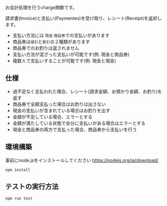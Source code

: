 お会計処理を行うcharge関数です。

請求書(Invoice)と支払い(Paymentes)を受け取り、レシート(Receipt)を返却します。

- 支払い方法には `現金` `商品券`での支払いがあります
- 商品券は`値引`と`割引`の２種類があります
- 商品券でのお釣りは返されません
- 支払い方法が混ざった支払いが可能です(例. 現金と商品券)
- 複数人で支払いすることが可能です(例. 現金と現金)

## 仕様
- 過不足なく支払われた場合、レシート(請求金額、お預かり金額、お釣り)を返す
- 商品券で全額支払った場合はお釣りは出さない
- 現金の支払いが含まれている場合はお釣りを出す
- 金額が不足している場合、エラーとする
- 金額が満たしている状態で余分に支払いがある場合はエラーとする
- 現金と商品券の両方で支払った場合、商品券から支払いを行う

## 環境構築
事前にnode.jsをインストールしてください
https://nodejs.org/ja/download/
```
npm install
```

## テストの実行方法
```
npm run test
```